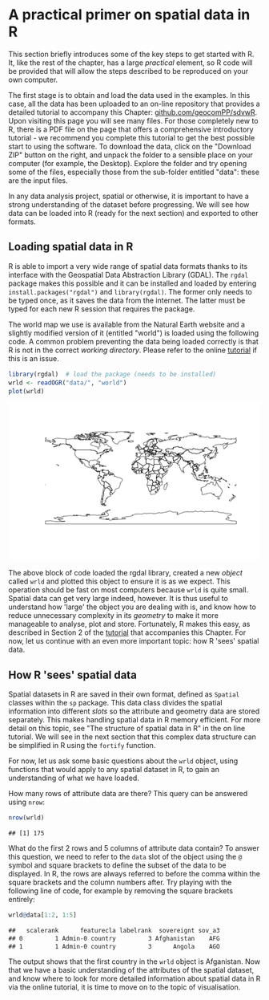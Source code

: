 A practical primer on spatial data in R
==================

This section briefly introduces some of the key steps to get started with R. It, like the rest of the chapter, has a large *practical* element, 
so R code will be provided that will allow the steps described to 
be reproduced on your own computer.

The first stage 
is to obtain and load the data used in the examples. In this case, all the 
data has been uploaded to an on-line repository that provides 
a detailed tutorial to accompany this Chapter:
[github.com/geocomPP/sdvwR](https://github.com/geocomPP/sdvwR/blob/master/sdv-tutorial.pdf?raw=true). 
Upon visiting this page you will see many files. For those completely new to R, there is a PDF file on the page that offers a comprehensive introductory tutorial - we recommend you complete this tutorial to get the best possible start to using the software. To download the data, click on the "Download ZIP" 
button on the right, and unpack the folder to a sensible place
on your computer (for example, the Desktop). Explore the folder and try opening some of the files, 
especially those from the sub-folder entitled "data": these are the input 
files.

In any data analysis project, spatial or otherwise, it is important to
have a strong understanding of the dataset before progressing. 
We will see how data can be loaded into R (ready for the next section) and exported
to other formats.

## Loading spatial data in R

R is able to import a very wide range of spatial data formats thanks to
its interface with the Geospatial Data Abstraction Library (GDAL). 
The `rgdal` package makes this possible and it can be installed and 
loaded by entering `install.packages("rgdal")` and `library(rgdal)`. 
The former only needs to be typed once, as it saves the data from the internet. 
The latter must be typed for each new R session that requires the package.

The world map we use is available from the Natural Earth website and a
slightly modified version of it (entitled "world") is loaded using the following code.
A common problem preventing the data being loaded correctly is that 
R is not in the correct *working directory*. Please refer to the online 
[tutorial](https://github.com/geocomPP/sdvwR/blob/master/sdv-tutorial.pdf?raw=true) if this is an issue.


```r
library(rgdal)  # load the package (needs to be installed)
wrld <- readOGR("data/", "world")
plot(wrld)
```

![plot of chunk A Basic Map of the World](figure/A_Basic_Map_of_the_World.png) 


The above block of code loaded the rgdal library, created a new *object* called `wrld` and 
plotted this object to ensure it is as we expect.
This operation should be fast on most computers because `wrld` is quite small.
Spatial data can get very large indeed, however. 
It is thus useful to 
understand how 'large' the object you are dealing with is, and
know how to reduce unnecessary complexity in its *geometry* to 
make it more manageable to analyse, plot and store. Fortunately, 
R makes this easy, as described in Section 2 of the 
[tutorial](https://github.com/geocomPP/sdvwR/blob/master/sdv-tutorial.pdf?raw=true) that accompanies this Chapter. 
For now, let us continue with an even more important topic: how R 'sees' spatial data.

## How R 'sees' spatial data

Spatial datasets in R are saved in their own format, defined as 
`Spatial` classes within the `sp` package.  This data class divides the 
spatial information into different *slots* so the attribute and geometry data
are stored separately. This makes handling spatial data in R memory efficient.
For more detail on this topic, see "The structure of spatial data in R" in 
the on line tutorial. We will see in the next section that this complex data
structure can be simplified in R using the `fortify` function. 

For now, let us ask some basic questions about the `wrld` object, using 
functions that would apply to any spatial dataset in R, to gain an understanding
of what we have loaded.

How many rows of attribute data are there? This query can be answered using `nrow`:


```r
nrow(wrld)
```

```
## [1] 175
```


What do the first 2 rows and 5 columns of attribute data contain?
To answer this question, we need to refer to the `data` slot of the 
object using the `@` symbol and square brackets to define the subset
of the data to be displayed. In R, the rows are always referred to before
the comma within the square brackets and the column numbers after. Try
playing with the following line of code, for example by removing the square
brackets entirely:


```r
wrld@data[1:2, 1:5]
```

```
##   scalerank      featurecla labelrank  sovereignt sov_a3
## 0         1 Admin-0 country         3 Afghanistan    AFG
## 1         1 Admin-0 country         3      Angola    AGO
```


The output shows that the first country in the `wrld` object is Afganistan.
Now that we have a basic understanding of the attributes of the spatial dataset, 
and know where to look for more detailed information about spatial data in R via
the online tutorial, it is time to move on to the topic of visualisation.



